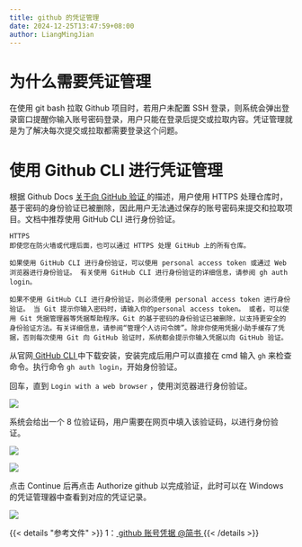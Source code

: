 ```yaml
---
title: github 的凭证管理
date: 2024-12-25T13:47:59+08:00
author: LiangMingJian
---
```


# 为什么需要凭证管理

在使用 git bash 拉取 Github 项目时，若用户未配置 SSH 登录，则系统会弹出登录窗口提醒你输入账号密码登录，用户只能在登录后提交或拉取内容。凭证管理就是为了解决每次提交或拉取都需要登录这个问题。

# 使用 Github CLI 进行凭证管理

根据 Github Docs [ 关于向 GitHub 验证 ](https://docs.github.com/zh/authentication/keeping-your-account-and-data-secure/about-authentication-to-github) 的描述，用户使用 HTTPS 处理仓库时，基于密码的身份验证已被删除，因此用户无法通过保存的账号密码来提交和拉取项目。文档中推荐使用  GitHub CLI 进行身份验证。

```
HTTPS
即使您在防火墙或代理后面，也可以通过 HTTPS 处理 GitHub 上的所有仓库。

如果使用 GitHub CLI 进行身份验证，可以使用 personal access token 或通过 Web 浏览器进行身份验证。 有关使用 GitHub CLI 进行身份验证的详细信息，请参阅 gh auth login。

如果不使用 GitHub CLI 进行身份验证，则必须使用 personal access token 进行身份验证。 当 Git 提示你输入密码时，请输入你的personal access token。 或者，可以使用 Git 凭据管理器等凭据帮助程序。Git 的基于密码的身份验证已被删除，以支持更安全的身份验证方法。有关详细信息，请参阅“管理个人访问令牌”。除非你使用凭据小助手缓存了凭据，否则每次使用 Git 向 GitHub 验证时，系统都会提示你输入凭据以向 GitHub 验证。
```

从官网[ GitHub CLI ](https://cli.github.com/)中下载安装，安装完成后用户可以直接在 cmd 输入 `gh` 来检查命令。执行命令 `gh auth login`，开始身份验证。

回车，直到 `Login with a web browser` ，使用浏览器进行身份验证。

![](/_images/drawingbed/img/202308111036924.png)

系统会给出一个 8 位验证码，用户需要在网页中填入该验证码，以进行身份验证。

![](/_images/drawingbed/img/202308111039932.png)

![](/_images/drawingbed/img/202308111050364.png)

点击 Continue 后再点击 Authorize github 以完成验证，此时可以在 Windows 的凭证管理器中查看到对应的凭证记录。

![](/_images/drawingbed/img/202308111042616.png)

{{< details "参考文件" >}} 
1：[ github 账号凭据 @简书 ](https://www.jianshu.com/p/02048162b9b9)
{{< /details >}}
